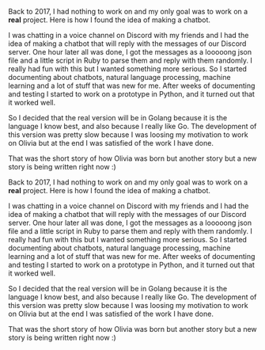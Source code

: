 Back to 2017, I had nothing to work on and my only goal was to work on a **real** project. Here is how I found the idea of making a chatbot.

I was chatting in a voice channel on Discord with my friends and I had the idea of making a chatbot that will reply with the messages of our Discord server. 
One hour later all was done, I got the messages as a looooong json file and a little script in Ruby to parse them and reply with them randomly.
I really had fun with this but I wanted something more serious.
So I started documenting about chatbots, natural language processing, machine learning and a lot of stuff that was new for me.
After weeks of documenting and testing I started to work on a prototype in Python, and it turned out that it worked well.

So I decided that the real version will be in Golang because it is the language I know best, and also because I really like Go.
The development of this version was pretty slow because I was loosing my motivation to work on Olivia but at the end I was satisfied of the work I have done.

That was the short story of how Olivia was born but another story but a new story is being written right now :)

Back to 2017, I had nothing to work on and my only goal was to work on a **real** project. Here is how I found the idea of making a chatbot.

I was chatting in a voice channel on Discord with my friends and I had the idea of making a chatbot that will reply with the messages of our Discord server. 
One hour later all was done, I got the messages as a looooong json file and a little script in Ruby to parse them and reply with them randomly.
I really had fun with this but I wanted something more serious.
So I started documenting about chatbots, natural language processing, machine learning and a lot of stuff that was new for me.
After weeks of documenting and testing I started to work on a prototype in Python, and it turned out that it worked well.

So I decided that the real version will be in Golang because it is the language I know best, and also because I really like Go.
The development of this version was pretty slow because I was loosing my motivation to work on Olivia but at the end I was satisfied of the work I have done.

That was the short story of how Olivia was born but another story but a new story is being written right now :)